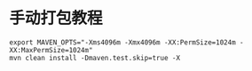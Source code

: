 # 手动打包教程
    export MAVEN_OPTS="-Xms4096m -Xmx4096m -XX:PermSize=1024m -XX:MaxPermSize=1024m"
    mvn clean install -Dmaven.test.skip=true -X
